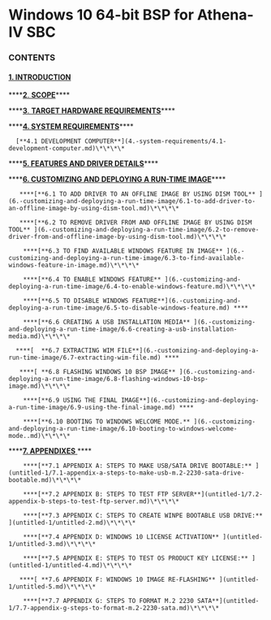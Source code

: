 # Windows 10 64-bit BSP for Athena-IV SBC

### CONTENTS

#### [1. INTRODUCTION](1.-introduction.md)

\*\*\*\*[**2**. **SCOPE**](2.-scope.md)\*\*\*\*

\*\*\*\*[**3**. **TARGET HARDWARE REQUIREMENTS**](3.-target-hardware-requirements.md)\*\*\*\*

\*\*\*\*[**4. SYSTEM REQUIREMENTS**](4.-system-requirements/)\*\*\*\*

      [**4.1 DEVELOPMENT COMPUTER**](4.-system-requirements/4.1-development-computer.md)\*\*\*\*

\*\*\*\*[**5. FEATURES AND DRIVER DETAILS**](5.-features-and-driver-details.md)\*\*\*\*

\*\*\*\*[**6. CUSTOMIZING AND DEPLOYING A RUN-TIME IMAGE**](6.-customizing-and-deploying-a-run-time-image/)\*\*\*\*

       ****[**6.1 TO ADD DRIVER TO AN OFFLINE IMAGE BY USING DISM TOOL** ](6.-customizing-and-deploying-a-run-time-image/6.1-to-add-driver-to-an-offline-image-by-using-dism-tool.md)\*\*\*\*

       ****[**6.2 TO REMOVE DRIVER FROM AND OFFLINE IMAGE BY USING DISM TOOL** ](6.-customizing-and-deploying-a-run-time-image/6.2-to-remove-driver-from-and-offline-image-by-using-dism-tool.md)\*\*\*\*

        ****[**6.3 TO FIND AVAILABLE WINDOWS FEATURE IN IMAGE** ](6.-customizing-and-deploying-a-run-time-image/6.3-to-find-available-windows-feature-in-image.md)\*\*\*\*

        ****[**6.4 TO ENABLE WINDOWS FEATURE** ](6.-customizing-and-deploying-a-run-time-image/6.4-to-enable-windows-feature.md)\*\*\*\*

        ****[**6.5 TO DISABLE WINDOWS FEATURE**](6.-customizing-and-deploying-a-run-time-image/6.5-to-disable-windows-feature.md) ****

        ****[**6.6 CREATING A USB INSTALLATION MEDIA** ](6.-customizing-and-deploying-a-run-time-image/6.6-creating-a-usb-installation-media.md)\*\*\*\*

      ****[  **6.7 EXTRACTING WIM FILE**](6.-customizing-and-deploying-a-run-time-image/6.7-extracting-wim-file.md) ****

       ****[ **6.8 FLASHING WINDOWS 10 BSP IMAGE** ](6.-customizing-and-deploying-a-run-time-image/6.8-flashing-windows-10-bsp-image.md)\*\*\*\*

        ****[**6.9 USING THE FINAL IMAGE**](6.-customizing-and-deploying-a-run-time-image/6.9-using-the-final-image.md) ****

        ****[**6.10 BOOTING TO WINDOWS WELCOME MODE.** ](6.-customizing-and-deploying-a-run-time-image/6.10-booting-to-windows-welcome-mode..md)\*\*\*\*

\*\*\*\*[**7. APPENDIXES** ](untitled-1/)\*\*\*\*

        ****[**7.1 APPENDIX A: STEPS TO MAKE USB/SATA DRIVE BOOTABLE:** ](untitled-1/7.1-appendix-a-steps-to-make-usb-m.2-2230-sata-drive-bootable.md)\*\*\*\*

        ****[**7.2 APPENDIX B: STEPS TO TEST FTP SERVER**](untitled-1/7.2-appendix-b-steps-to-test-ftp-server.md)\*\*\*\*

        ****[**7.3 APPENDIX C: STEPS TO CREATE WINPE BOOTABLE USB DRIVE:** ](untitled-1/untitled-2.md)\*\*\*\*

        ****[**7.4 APPENDIX D: WINDOWS 10 LICENSE ACTIVATION** ](untitled-1/untitled-3.md)\*\*\*\*

        ****[**7.5 APPENDIX E: STEPS TO TEST OS PRODUCT KEY LICENSE:** ](untitled-1/untitled-4.md)\*\*\*\*

       ****[ **7.6 APPENDIX F: WINDOWS 10 IMAGE RE-FLASHING** ](untitled-1/untitled-5.md)\*\*\*\*

        ****[**7.7 APPENDIX G: STEPS TO FORMAT M.2 2230 SATA**](untitled-1/7.7-appendix-g-steps-to-format-m.2-2230-sata.md)\*\*\*\*

     

